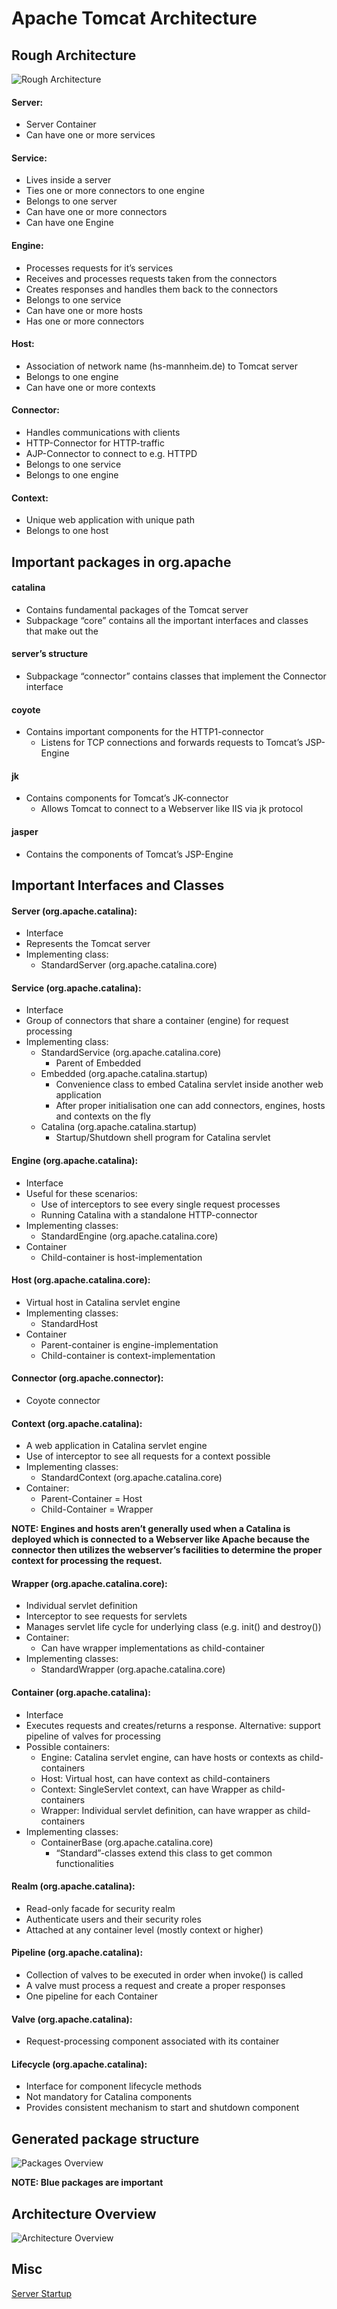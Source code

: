 # Apache Tomcat Architecture


## Rough Architecture
![Rough Architecture](./images/architecture_03.png)


#### Server:
- Server Container
- Can have one or more services

#### Service:
- Lives inside a server
- Ties one or more connectors to one engine
- Belongs to one server
- Can have one or more connectors
- Can have one Engine

#### Engine:
- Processes requests for it’s services
- Receives and processes requests taken from the connectors
- Creates responses and handles them back to the connectors
- Belongs to one service
- Can have one or more hosts
- Has one or more connectors

#### Host:
- Association of network name (hs-mannheim.de) to Tomcat server
- Belongs to one engine
- Can have one or more contexts

#### Connector:
- Handles communications with clients
- HTTP-Connector for HTTP-traffic
- AJP-Connector to connect to e.g. HTTPD
- Belongs to one service
- Belongs to one engine

#### Context:
- Unique web application with unique path
- Belongs to one host


## Important packages in org.apache


#### catalina
- Contains fundamental packages of the Tomcat server
- Subpackage “core” contains all the important interfaces and classes that make out the

#### server’s structure
- Subpackage “connector” contains classes that implement the Connector interface

#### coyote
- Contains important components for the HTTP1-connector
   - Listens for TCP connections and forwards requests to Tomcat’s JSP-Engine

#### jk
- Contains components for Tomcat’s JK-connector
  - Allows Tomcat to connect to a Webserver like IIS via jk protocol

#### jasper
- Contains the components of Tomcat’s JSP-Engine


## Important Interfaces and Classes


#### Server (org.apache.catalina):
- Interface
- Represents the Tomcat server
- Implementing class:
  - StandardServer (org.apache.catalina.core)

#### Service (org.apache.catalina):
- Interface
- Group of connectors that share a container (engine) for request processing
- Implementing class:
  - StandardService (org.apache.catalina.core)
    - Parent of Embedded
  - Embedded (org.apache.catalina.startup)
    - Convenience class to embed Catalina servlet inside another web application
    - After proper initialisation one can add connectors, engines, hosts and contexts on the fly
  - Catalina (org.apache.catalina.startup)
    - Startup/Shutdown shell program for Catalina servlet

#### Engine (org.apache.catalina):
- Interface
- Useful for these scenarios:
  - Use of interceptors to see every single request processes
  - Running Catalina with a standalone HTTP-connector
- Implementing classes:
  - StandardEngine (org.apache.catalina.core)
- Container
  - Child-container is host-implementation

#### Host (org.apache.catalina.core):
- Virtual host in Catalina servlet engine
- Implementing classes:
  - StandardHost
- Container
  - Parent-container is engine-implementation
  - Child-container is context-implementation

#### Connector (org.apache.connector):
- Coyote connector

#### Context (org.apache.catalina):
- A web application in Catalina servlet engine
- Use of interceptor to see all requests for a context possible
- Implementing classes:
  - StandardContext (org.apache.catalina.core)
- Container:
  - Parent-Container = Host
  - Child-Container = Wrapper


**NOTE: Engines and hosts aren’t generally used when a Catalina is deployed which is connected to a
Webserver like Apache because the connector then utilizes the webserver’s facilities to determine the
proper context for processing the request.**


#### Wrapper (org.apache.catalina.core):
- Individual servlet definition
- Interceptor to see requests for servlets
- Manages servlet life cycle for underlying class (e.g. init() and destroy())
- Container:
  - Can have wrapper implementations as child-container
- Implementing classes:
  - StandardWrapper (org.apache.catalina.core)

#### Container (org.apache.catalina):
- Interface
- Executes requests and creates/returns a response. Alternative: support pipeline of valves for processing
- Possible containers:
  - Engine: Catalina servlet engine, can have hosts or contexts as child-containers
  - Host: Virtual host, can have context as child-containers
  - Context: SingleServlet context, can have Wrapper as child-containers
  - Wrapper: Individual servlet definition, can have wrapper as child-containers
- Implementing classes:
  - ContainerBase (org.apache.catalina.core)
    - “Standard”-classes extend this class to get common functionalities

#### Realm (org.apache.catalina):
- Read-only facade for security realm
- Authenticate users and their security roles
- Attached at any container level (mostly context or higher)

#### Pipeline (org.apache.catalina):
- Collection of valves to be executed in order when invoke() is called
- A valve must process a request and create a proper responses
- One pipeline for each Container

#### Valve (org.apache.catalina):
- Request-processing component associated with its container

#### Lifecycle (org.apache.catalina):
- Interface for component lifecycle methods
- Not mandatory for Catalina components
- Provides consistent mechanism to start and shutdown component

## Generated package structure
![Packages Overview](./images/architecture_01.png)

**NOTE: Blue packages are important**

## Architecture Overview
![Architecture Overview](./images/architecture_02.png)

## Misc
[Server Startup](serverStartup.pdf)